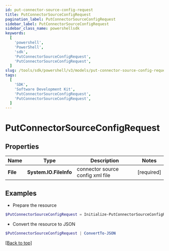 ```yaml
---
id: put-connector-source-config-request
title: PutConnectorSourceConfigRequest
pagination_label: PutConnectorSourceConfigRequest
sidebar_label: PutConnectorSourceConfigRequest
sidebar_class_name: powershellsdk
keywords:
  [
    'powershell',
    'PowerShell',
    'sdk',
    'PutConnectorSourceConfigRequest',
    'PutConnectorSourceConfigRequest',
  ]
slug: /tools/sdk/powershell/v3/models/put-connector-source-config-request
tags:
  [
    'SDK',
    'Software Development Kit',
    'PutConnectorSourceConfigRequest',
    'PutConnectorSourceConfigRequest',
  ]
---
```


# PutConnectorSourceConfigRequest

## Properties

| Name | Type | Description | Notes |
| --- | --- | --- | --- |
| **File** | **System.IO.FileInfo** | connector source config xml file | [required] |

## Examples

- Prepare the resource

```powershell
$PutConnectorSourceConfigRequest = Initialize-PutConnectorSourceConfigRequest  -File null
```

- Convert the resource to JSON

```powershell
$PutConnectorSourceConfigRequest | ConvertTo-JSON
```

[[Back to top]](#)
